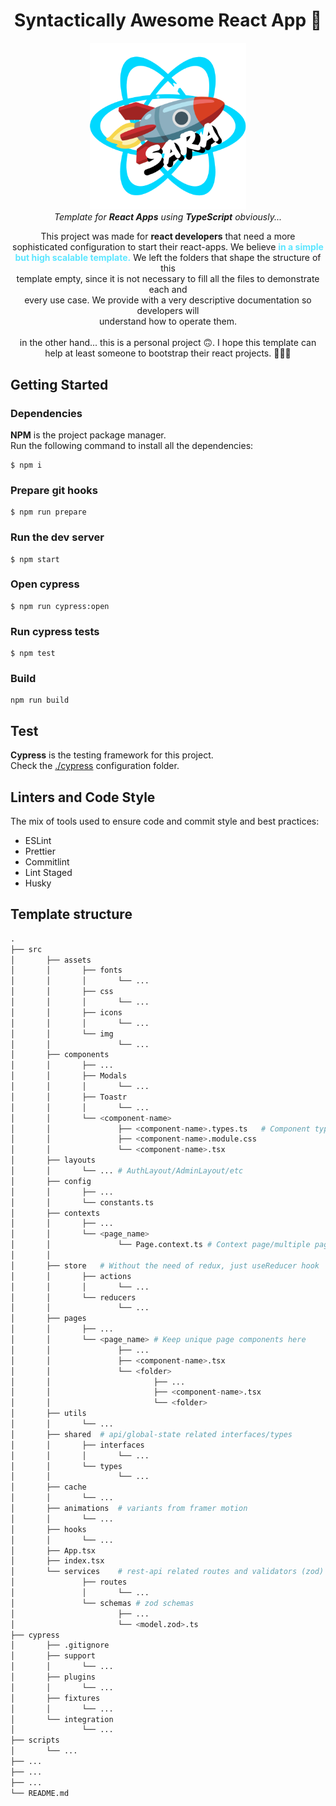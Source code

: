<h1 align="center">Syntactically Awesome React App 🚀</h1>

<p align="center">
    <img width="250" src="docs/assets/logo.png" alt="Logo" />
    <br>
    <i>Template for <strong>React Apps</strong> using <strong>TypeScript</strong> obviously...</i>
</p>

<p align="center">
    This project was made for <strong>react developers</strong> that need a more<br>
    sophisticated configuration to start their react-apps. We believe <strong style="color: #5CE6FF;">in a simple<br>
    but high scalable template.</strong> We left the folders that shape the structure of this <br>
    template empty, since it is not necessary to fill all the files to demonstrate each and<br>
    every use case. We provide with a very descriptive documentation so developers will <br>
    understand how to operate them.<br><br>
    in the other hand... this is a personal project 🙃. I hope this template can help at least someone to bootstrap their react projects. 🚀🚀🚀
</p>

## Getting Started

### Dependencies

**NPM** is the project package manager.  
Run the following command to install all the dependencies:

```
$ npm i
```

### Prepare git hooks

```
$ npm run prepare
```

### Run the dev server

```
$ npm start
```

### Open cypress 

```
$ npm run cypress:open
```

### Run cypress tests

```
$ npm test
```

### Build

```
npm run build
```

## Test

**Cypress** is the testing framework for this project.  
Check the [./cypress](cypress) configuration folder.

## Linters and Code Style

The mix of tools used to ensure code and commit style and best practices:

- ESLint
- Prettier
- Commitlint
- Lint Staged
- Husky

## Template structure 

```python
.
├── src
│		├── assets
│		│		├── fonts
│		│		│		└── ...
│		│		├── css
│		│		│		└── ...
│		│		├── icons
│		│		│		└── ...
│		│		└── img
│		│				└── ...
│		├── components
│		│		├── ...
│		│		├── Modals
│		│		│		└── ...
│		│		├── Toastr
│		│		│		└── ...
│		│		└── <component-name>
│		│				├── <component-name>.types.ts   # Component types
│		│				├── <component-name>.module.css
│		│				└── <component-name>.tsx
│		├── layouts
│		│		└── ... # AuthLayout/AdminLayout/etc
│		├── config
│		│		├── ...
│		│		└── constants.ts
│		├── contexts
│		│		├── ...
│		│		└── <page_name>
│		│				└── Page.context.ts # Context page/multiple pages
│		│
│		├── store   # Without the need of redux, just useReducer hook
│		│		├── actions
│		│		│		└── ...
│		│		└── reducers
│		│				└── ...
│		├── pages
│		│		├── ...
│		│		└── <page_name> # Keep unique page components here
│		│				├── ...
│		│				├── <component-name>.tsx
│		│				└── <folder>
│		│						├── ...
│		│			        	├── <component-name>.tsx
│		│				        └── <folder>
│		├── utils
│		│		└── ...
│		├── shared  # api/global-state related interfaces/types
│		│		├── interfaces
│		│		│		└── ...
│		│		└── types
│		│				└── ...
│		├── cache
│		│		└── ...
│		├── animations  # variants from framer motion
│		│		└── ...
│		├── hooks
│		│		└── ...
│		├── App.tsx
│		├── index.tsx
│		└── services    # rest-api related routes and validators (zod)
│				├── routes
│				│		└── ...
│				└── schemas # zod schemas
│						├── ...
│						└── <model.zod>.ts
├── cypress
│		├── .gitignore
│		├── support
│		│		└── ...
│		├── plugins
│		│		└── ...
│		├── fixtures
│		│		└── ...
│		└── integration
│				└── ...
├── scripts
│	    └── ...
├── ...
├── ...
├── ...
└── README.md
```